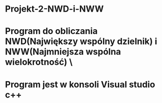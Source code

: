 # Projekt-2-NWD-i-NWW
# Program do obliczania NWD(Największy wspólny dzielnik) i NWW(Najmniejsza wspólna wielokrotność) \
# Program jest w konsoli Visual studio c++